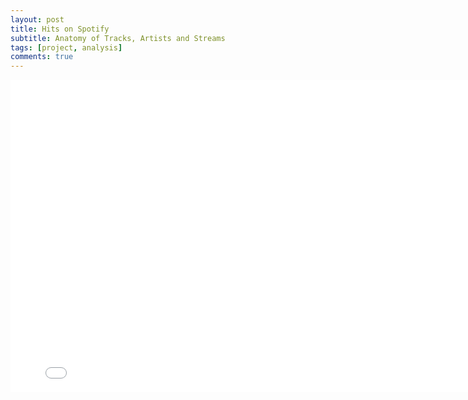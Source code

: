 ```yaml
---
layout: post
title: Hits on Spotify
subtitle: Anatomy of Tracks, Artists and Streams
tags: [project, analysis]
comments: true
---
```


<iframe src="/assets/final_report_master_project.pdf" style="width:800px; height:500px;" frameborder="0"></iframe>
